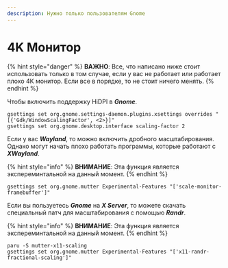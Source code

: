 ```yaml
---
description: Нужно только пользователям Gnome
---
```


# 4K Монитор

{% hint style="danger" %}
**ВАЖНО**: Все, что написано ниже стоит использовать только в том случае, если у вас не работает или работает плохо 4К монитор. Если все в порядке, то не стоит ничего менять.
{% endhint %}

Чтобы включить поддержку HiDPI в _**Gnome**_.

```shell
gsettings set org.gnome.settings-daemon.plugins.xsettings overrides "[{'Gdk/WindowScalingFactor', <2>}]"
gsettings set org.gnome.desktop.interface scaling-factor 2
```

Если у вас _**Wayland**_, то можно включить дробного масштабирования. Однако могут начать плохо работать программы, которые работают с _**XWayland**_.

{% hint style="info" %}
**ВНИМАНИЕ**: Эта функция является экспереминтальной на данный момент.
{% endhint %}

```shell
gsettings set org.gnome.mutter Experimental-Features "['scale-monitor-framebuffer']"
```

Если вы пользуетесь _**Gnome**_ на _**X Server**_, то можете скачать специальный патч для масштабирования с помощью _**Randr**_.&#x20;

{% hint style="info" %}
**ВНИМАНИЕ**: Эта функция является экспереминтальной на данный момент.
{% endhint %}

```shell
paru -S mutter-x11-scaling
gsettings set org.gnome.mutter Experimental-Features "['x11-randr-fractional-scaling']"
```
